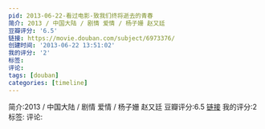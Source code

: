```yaml
---
pid: 2013-06-22-看过电影-致我们终将逝去的青春
简介: 2013 / 中国大陆 / 剧情 爱情 / 杨子姗 赵又廷
豆瓣评分: '6.5'
链接: https://movie.douban.com/subject/6973376/
创建时间: '2013-06-22 13:51:02'
我的评分: '2'
标签:
评论:
tags: [douban]
categories: [timeline]
---
```

简介:2013 / 中国大陆 / 剧情 爱情 / 杨子姗 赵又廷
豆瓣评分:6.5
[链接](https://movie.douban.com/subject/6973376/)
我的评分:2
标签:
评论:
